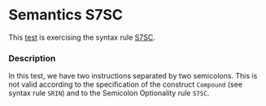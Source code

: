 # Semantics S7SC

This [test](.) is exercising the syntax rule [S7SC](../Readme.md).

### Description

In this test, we have two instructions separated by two semicolons. This is not valid according to the specification of the construct `Compound` (see syntax rule `SRIN`) and to the Semicolon Optionality rule `S7SC`.

